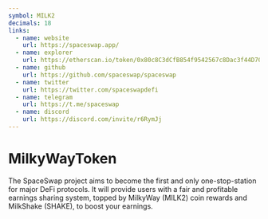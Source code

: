 ```yaml
---
symbol: MILK2
decimals: 18
links:
  - name: website
    url: https://spaceswap.app/
  - name: explorer
    url: https://etherscan.io/token/0x80c8C3dCfB854f9542567c8Dac3f44D709eBc1de
  - name: github
    url: https://github.com/spaceswap/spaceswap
  - name: twitter
    url: https://twitter.com/spaceswapdefi
  - name: telegram
    url: https://t.me/spaceswap
  - name: discord
    url: https://discord.com/invite/r6RymJj
---
```


# MilkyWayToken

The SpaceSwap project aims to become the first and only one-stop-station for major DeFi protocols. It will provide users with a fair and profitable earnings sharing system, topped by MilkyWay (MILK2) coin rewards and MilkShake (SHAKE), to boost your earnings.
